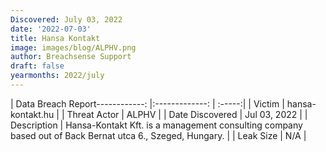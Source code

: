 ```yaml
---
Discovered: July 03, 2022
date: '2022-07-03'
title: Hansa Kontakt
image: images/blog/ALPHV.png
author: Breachsense Support
draft: false
yearmonths: 2022/july
---
```


| Data Breach Report------------:     |:-------------:    | :-----:|
| Victim      | hansa-kontakt.hu      | 
| Threat Actor      | ALPHV      | 
| Date Discovered      | Jul 03, 2022      | 
| Description      | Hansa-Kontakt Kft. is a management consulting company based out of Back Bernat utca 6., Szeged, Hungary.      | 
| Leak Size      | N/A      | 

